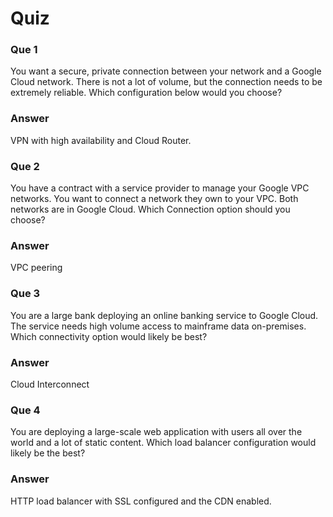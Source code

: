# Quiz

### Que 1

You want a secure, private connection between your network and a Google Cloud network. There is not a lot of volume, but the connection needs to be extremely reliable. Which configuration below would you choose?

### Answer

VPN with high availability and Cloud Router.

### Que 2

You have a contract with a service provider to manage your Google VPC networks. You want to connect a network they own to your VPC. Both networks are in Google Cloud. Which Connection option should you choose?

### Answer

VPC peering

### Que 3

You are a large bank deploying an online banking service to Google Cloud. The service needs high volume access to mainframe data on-premises. Which connectivity option would likely be best?

### Answer

Cloud Interconnect

### Que 4

You are deploying a large-scale web application with users all over the world and a lot of static content. Which load balancer configuration would likely be the best?

### Answer

HTTP load balancer with SSL configured and the CDN enabled.
